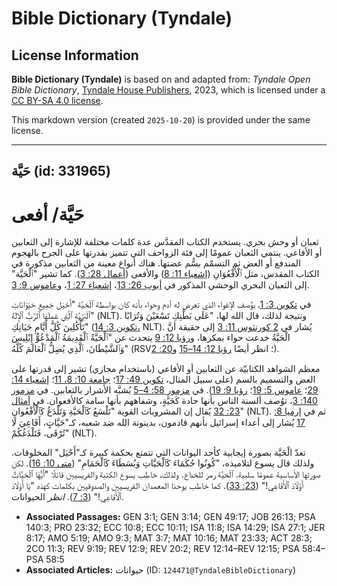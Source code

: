 # Bible Dictionary (Tyndale)

## License Information

**Bible Dictionary (Tyndale)** is based on and adapted from: _Tyndale Open Bible Dictionary_, [Tyndale House Publishers](https://tyndaleopenresources.com/), 2023, which is licensed under a [CC BY-SA 4.0 license](https://creativecommons.org/licenses/by-sa/4.0/legalcode.en).

This markdown version (created `2025-10-20`) is provided under the same license.



--------------------------------

## حَيَّة (id: 331965)

حَيَّة/ أفعى
============

ثعبان أو وحش بحري. يستخدم الكتاب المقدَّس عدة كلمات مختلفة للإشارة إلى الثعابين أو الأفاعي. ينتمي الثعبان عمومًا إلى فئة الزواحف التي تتميز بقدرتها على الجرح بالهجوم المندفع أو العض ثم التسمّم بسُّم عضتها. هناك أنواع معينة من الثعابين مذكورة في الكتاب المقدس، مثل ٱلْأُفْعُوَانِ ([إشعياء 11: 8](https://ref.ly/Isa11:8)) والأفعى ([أعمال 28: 3](https://ref.ly/Acts28:3)). كما تشير "ٱلْحَيَّة" إلى الثعبان البحري الوحشي المذكور في [أيوب 26: 13](https://ref.ly/Job26:13)، [إشعياء 27: 1](https://ref.ly/Isa27:1)، و[عاموس 9: 3](https://ref.ly/Amos9:3).

في [تكوين 3: 1](https://ref.ly/Gen3:1)، يوُصف الإغواء الذي تعرض له آدم وحواء بأنه كان بواسطة ٱلْحَيَّة "أَحْيَل جَمِيعِ حَيَوَانَاتِ ٱلْبَرِّيَّةِ ٱلَّتِي عَمِلَهَا ٱلرَّبُّ ٱلْإِلَهُ" (NLT). ونتيجة لذلك، قال الله لها، "عَلَى بَطْنِكِ تَسْعَيْنَ وَتُرَابًا تَأْكُلِينَ كُلَّ أَيَّامِ حَيَاتِكِ" ([تكوين 3: 14،](https://ref.ly/Gen3:14) NLT). يُشار في [2 كورنثوس 11: 3](https://ref.ly/2Cor11:3) إلى حقيقة أنَّ الْحَيَّةُ خدعت حواء بمكرها، و[رؤيا 12: 9](https://ref.ly/Rev12:9) يتحدث عن "ٱلْحَيَّةُ ٱلْقَدِيمَةُ ٱلْمَدْعُوُّ إِبْلِيسَ وَٱلشَّيْطَانَ، ٱلَّذِي يُضِلُّ ٱلْعَالَمَ كُلَّهُ" (RSV؛ انظر أيضًا [رؤيا 12: 14–15](https://ref.ly/Rev12:14-Rev12:15) و[20: 2](https://ref.ly/Rev20:2)).

 معظم الشواهد الكتابيّة عن الثعابين أو الأفاعي (باستخدام مجازي) تشير إلى قدرتها على العض والتسميم بالسم (على سبيل المثال، [تكوين 49: 17](https://ref.ly/Gen49:17)؛ [جامعة 10: 8، 11](https://ref.ly/Eccl10:8)؛ [إشعياء 14: 29](https://ref.ly/Isa14:29)؛ [عاموس 5: 19](https://ref.ly/Amos5:19)؛ [رؤيا 9: 19](https://ref.ly/Rev9:19)). في [مزمور 58: 4–5](https://ref.ly/Ps58:4-Ps58:5) يُشبَّه الأشرار بالثعابين. في [مزمور 140: 3](https://ref.ly/Ps140:3)، توُصف ألسنة الناس بأنها حادة كَحَيَّةٍ، وشفاههم بأنها سامة كالأفعوان. في [أمثال 23: 32](https://ref.ly/Prov23:32) يُقال إن المشروبات القوية "تَلْسَعُ كَٱلْحَيَّةِ وَتَلْدَغُ كَٱلْأُفْعُوانِ" (NLT). ثم في [إرميا 8: 17](https://ref.ly/Jer8:17) يُشار إلى أعداء إسرائيل بأنهم قادمون، بدينونة الله ضد شعبه، كـ"حَيَّاتٍ، أَفَاعِيَ لَا تُرْقَى، فَتَلْدَغُكُمْ" (NLT).

تعدّ الْحَيَّة بصورة إيجابية كأحد اليوانات التي تتمتع بحكمة كبيرة كـ"أَحْيَل" المخلوقات. ولذلك قال يسوع لتلاميذه، "كُونُوا حُكَمَاءَ كَٱلْحَيَّاتِ وَبُسَطَاءَ كَٱلْحَمَامِ" ([متى 10: 16](https://ref.ly/Matt10:16)). لكن صورتها الأساسية عمومًا سلبية. ٱلْحَيَّة رمز للخداع. ولذلك، خاطب يسوع الكتبة والفريسيين قائلًا "أَيُّهَا ٱلْحَيَّاتُ أَوْلَادَ ٱلْأَفَاعِي!" ([23: 33](https://ref.ly/Matt23:33)). كما خاطب يوحنا المعمدان الفريسيين والصدوقيين بكلمات كهذه "يَا أَوْلَادَ ٱلْأَفَاعِي!" ([3: 7](https://ref.ly/Matt3:7)). *انظر* الحيوانات.

* **Associated Passages:** GEN 3:1; GEN 3:14; GEN 49:17; JOB 26:13; PSA 140:3; PRO 23:32; ECC 10:8; ECC 10:11; ISA 11:8; ISA 14:29; ISA 27:1; JER 8:17; AMO 5:19; AMO 9:3; MAT 3:7; MAT 10:16; MAT 23:33; ACT 28:3; 2CO 11:3; REV 9:19; REV 12:9; REV 20:2; REV 12:14–REV 12:15; PSA 58:4–PSA 58:5
* **Associated Articles:** حيوانات (ID: `124471@TyndaleBibleDictionary`)

